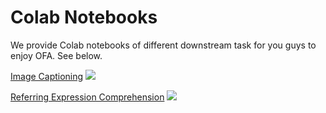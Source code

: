 # Colab Notebooks

We provide Colab notebooks of different downstream task for you guys to enjoy OFA. See below.

[Image Captioning](https://colab.research.google.com/drive/1Q4eNhhhLcgOP4hHqwZwU1ijOlabgve1W?usp=sharing)  [![][colab]](https://colab.research.google.com/drive/1Q4eNhhhLcgOP4hHqwZwU1ijOlabgve1W?usp=sharing)

[Referring Expression Comprehension](https://colab.research.google.com/drive/1AHQNRdaUpRTgr3XySHSlba8aXwBAjwPB?usp=sharing)  [![][colab]](https://colab.research.google.com/drive/1AHQNRdaUpRTgr3XySHSlba8aXwBAjwPB?usp=sharing)

[colab]: <https://colab.research.google.com/assets/colab-badge.svg>
